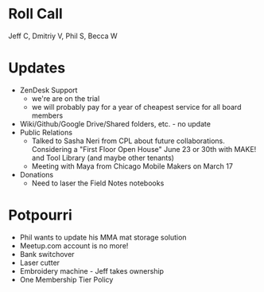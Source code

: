 Roll Call
=========
Jeff C, Dmitriy V, Phil S, Becca W

Updates
=======
- ZenDesk Support
  - we're are on the trial
  - we will probably pay for a year of cheapest service for all board members
- Wiki/Github/Google Drive/Shared folders, etc. - no update
- Public Relations
  - Talked to Sasha Neri from CPL about future collaborations. Considering a "First Floor Open House" June 23 or 30th with MAKE! and Tool Library (and maybe other tenants)
  - Meeting with Maya from Chicago Mobile Makers on March 17
- Donations
  - Need to laser the Field Notes notebooks


Potpourri
=========
- Phil wants to update his MMA mat storage solution
- Meetup.com account is no more!
- Bank switchover
- Laser cutter
- Embroidery machine - Jeff takes ownership
- One Membership Tier Policy
